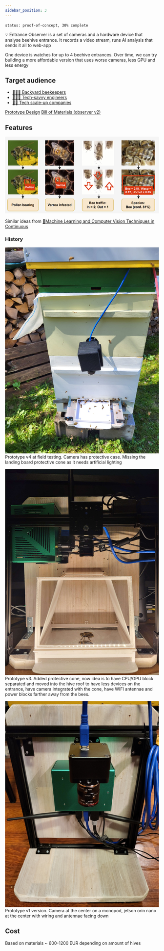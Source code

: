 ```yaml
---
sidebar_position: 3
---
```

`status: proof-of-concept, 30% complete`

💡 Entrance Observer is a set of cameras and a hardware device that analyse beehive entrance. It records a video stream, runs AI analysis that sends it all to web-app

One device is watches for up to 4 beehive entrances. Over time, we can try building a more affordable version that uses worse cameras, less GPU and less energy
## Target audience

- [👨🏻‍🚀 Backyard beekeepers](../../clients/👨🏻‍🚀%20Backyard%20beekeepers.md)
- [👨🏻‍💻 Tech-savvy engineers](../../clients/👨🏻‍💻%20Tech-savvy%20engineers.md)
- [👩🏻 Tech scale-up companies](../../clients/👩🏻%20Tech%20scale-up%20companies.md)


[Prototype Design](https://www.notion.so/Prototype-Design-8fc6ea808b95434da228c48b6d195f12?pvs=21)
[Bill of Materials (observer v2)](https://www.notion.so/Bill-of-Materials-observer-v2-903d592290024f3eb48991fcdf1d80f0?pvs=21)

## Features
![](../../img/Screenshot%202024-05-21%20at%2014.49.54.png)

Similar ideas from [🔬Machine Learning and Computer Vision Techniques in Continuous](https://www.notion.so/gratheon/Machine-Learning-and-Computer-Vision-Techniques-in-Continuous-Beehive-Monitoring-Applications-A-Sur-a7250330ded54fccb9c6765407372708?pvs=24)


### History
![](../../img/436202645_10161734083722973_395574856169740131_n.jpg)
Prototype v4 at field testing. Camera has protective case. Missing the landing board protective cone as it needs artificial lighting

![](../../img/gatehousev3.jpg)
Prototype v3. Added protective cone, now idea is to have CPU/GPU block separated and moved into the hive roof to have less devices on the entrance, have camera integrated with the cone, have WIFI antennae and power blocks farther away from the bees.

![](../../img/1000004899.jpg)
Prototype v1 version. Camera at the center on a monopod, jetson orin nano at the center with wiring and antennae facing down


## Cost

Based on materials ~ 600-1200 EUR depending on amount of hives